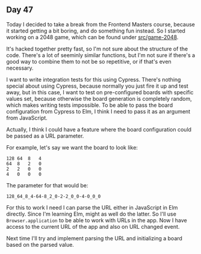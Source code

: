 ## Day 47

Today I decided to take a break from the Frontend Masters course, because it started getting a bit boring, and do something fun instead. So I started working on a 2048 game, which can be found under [src/game-2048](./src/game-2048).

It's hacked together pretty fast, so I'm not sure about the structure of the code. There's a lot of seeminly similar functions, but I'm not sure if there's a good way to combine them to not be so repetitive, or if that's even necessary.

I want to write integration tests for this using Cypress. There's nothing special about using Cypress, because normally you just fire it up and test away, but in this case, I want to test on pre-configured boards with specific values set, because otherwise the board generation is completely random, which makes writing tests impossible. To be able to pass the board configuration from Cypress to Elm, I think I need to pass it as an argument from JavaScript.

Actually, I think I could have a feature where the board configuration could be passed as a URL parameter.

For example, let's say we want the board to look like:

```
128 64  8   4
64  8   2   0
2   2   0   0
4   0   0   0
```

The parameter for that would be:

```
128_64_8_4-64-8_2_0-2-2_0_0-4-0_0_0
```

For this to work I need I can parse the URL either in JavaScript in Elm directly. Since I'm learning Elm, might as well do the latter. So I'll use `Browser.application` to be able to work with URLs in the app. Now I have access to the current URL of the app and also on URL changed event.

Next time I'll try and implement parsing the URL and initializing a board based on the parsed value.